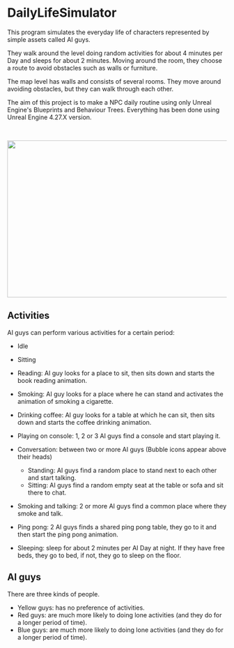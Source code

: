 # DailyLifeSimulator
This program simulates the everyday life of characters represented by simple assets called AI guys.

They walk around the level doing random activities for about 4 minutes per Day and sleeps for about 2 minutes. Moving around the room, they choose a route to avoid obstacles such as walls or furniture.

The map level has walls and consists of several rooms. They move around avoiding obstacles, but they can walk through each other.

The aim of this project is to make a NPC daily routine using only Unreal Engine's Blueprints and Behaviour Trees.
Everything has been done using Unreal Engine 4.27.X version.

</br>
<p align="center">
<img src="https://raw.githubusercontent.com/pikumb94/DailyLifeSimulator/master/Resources/Gameplay.gif" width="640" height="360" />
</p>

## Activities
AI guys can perform various activities for a certain period:
* Idle
* Sitting
* Reading: AI guy looks for a place to sit, then sits down and starts the book reading animation.
* Smoking: AI guy looks for a place where he can stand and activates the animation of smoking a cigarette.
* Drinking coffee: AI guy looks for a table at which he can sit, then sits down and starts the coffee drinking animation.
* Playing on console: 1, 2 or 3 AI guys find a console and start playing it.

* Conversation: between two or more AI guys (Bubble icons appear above their heads)
    * Standing: AI guys find a random place to stand next to each other and start talking.
    * Sitting: AI guys find a random empty seat at the table or sofa and sit there to chat.
* Smoking and talking: 2 or more AI guys find a common place where they smoke and talk.
* Ping pong: 2 AI guys finds a shared ping pong table, they go to it and then start the ping pong animation.

* Sleeping: sleep for about 2 minutes per AI Day at night. If they have free beds, they go to bed, if not, they go to sleep on the floor.
## AI guys
There are three kinds of people.
* Yellow guys: has no preference of activities.
* Red guys: are much more likely to doing lone activities (and they do for a longer period of time).
* Blue guys: are much more likely to doing lone activities (and they do for a longer period of time).